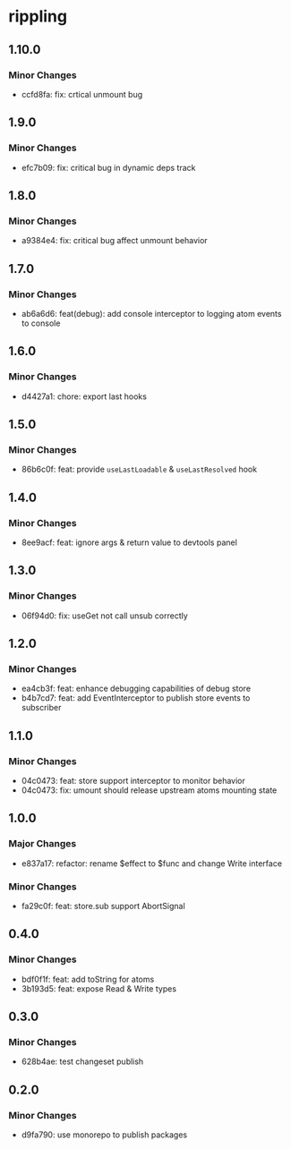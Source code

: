 # rippling

## 1.10.0

### Minor Changes

- ccfd8fa: fix: crtical unmount bug

## 1.9.0

### Minor Changes

- efc7b09: fix: critical bug in dynamic deps track

## 1.8.0

### Minor Changes

- a9384e4: fix: critical bug affect unmount behavior

## 1.7.0

### Minor Changes

- ab6a6d6: feat(debug): add console interceptor to logging atom events to console

## 1.6.0

### Minor Changes

- d4427a1: chore: export last hooks

## 1.5.0

### Minor Changes

- 86b6c0f: feat: provide `useLastLoadable` & `useLastResolved` hook

## 1.4.0

### Minor Changes

- 8ee9acf: feat: ignore args & return value to devtools panel

## 1.3.0

### Minor Changes

- 06f94d0: fix: useGet not call unsub correctly

## 1.2.0

### Minor Changes

- ea4cb3f: feat: enhance debugging capabilities of debug store
- b4b7cd7: feat: add EventInterceptor to publish store events to subscriber

## 1.1.0

### Minor Changes

- 04c0473: feat: store support interceptor to monitor behavior
- 04c0473: fix: umount should release upstream atoms mounting state

## 1.0.0

### Major Changes

- e837a17: refactor: rename $effect to $func and change Write interface

### Minor Changes

- fa29c0f: feat: store.sub support AbortSignal

## 0.4.0

### Minor Changes

- bdf0f1f: feat: add toString for atoms
- 3b193d5: feat: expose Read & Write types

## 0.3.0

### Minor Changes

- 628b4ae: test changeset publish

## 0.2.0

### Minor Changes

- d9fa790: use monorepo to publish packages
